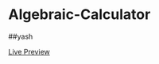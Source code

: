 # Algebraic-Calculator

##yash

[Live Preview](https://yashtanwar1810.github.io/Algebraic-Calculator/)